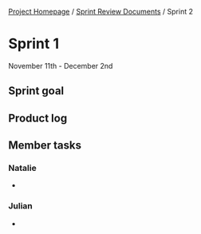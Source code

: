 
[Project Homepage](../README.md) / [Sprint Review Documents](README.md) / Sprint 2

# Sprint 1
November 11th - December 2nd


## Sprint goal


## Product log 


## Member tasks

### Natalie

- 

### Julian

- 
